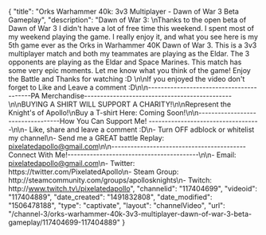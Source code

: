 {
    "title": "Orks Warhammer 40k: 3v3 Multiplayer - Dawn of War 3 Beta Gameplay",
    "description": "Dawn of War 3: \nThanks to the open beta of Dawn of War 3 I didn't have a lot of free time this weekend.  I spent most of my weekend playing the game.  I really enjoy it, and what you see here is my 5th game ever as the Orks in Warhammer 40K Dawn of War 3.  This is a 3v3 multiplayer match and both my teammates are playing as the Eldar.  The 3 opponents are playing as the Eldar and Space Marines.  This match has some very epic moments.  Let me know what you think of the game!  Enjoy the Battle and Thanks for watching :D \n\nIf you enjoyed the video don't forget to Like and Leave a comment :D\n\n-----------------------------------------PA Merchandise----------------------------------------------\n\nBUYING A SHIRT WILL SUPPORT A CHARITY!\n\nRepresent the Knight's of Apollo!\nBuy a T-shirt Here: Coming Soon!\n\n----------------------------------How You Can Support Me! -----------------------------------\n\n- Like, share and leave a comment :D\n- Turn OFF adblock or whitelist my channel\n- Send me a GREAT battle Replay: pixelatedapollo@gmail.com\n\n------------------------------------------Connect With Me!-----------------------------------------\n\n- Email: pixelatedapollo@gmail.com\n- Twitter: https:\/\/twitter.com\/PixelatedApollo\n- Steam Group:  http:\/\/steamcommunity.com\/groups\/apollosknights\n- Twitch: http:\/\/www.twitch.tv\/pixelatedapollo",
    "channelid": "117404699",
    "videoid": "117404889",
    "date_created": "1491832808",
    "date_modified": "1506478188",
    "type": "captivate",
    "layout": "channelVideo",
    "url": "\/channel-3\/orks-warhammer-40k-3v3-multiplayer-dawn-of-war-3-beta-gameplay\/117404699-117404889"
}